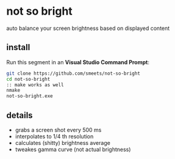 # not so bright

auto balance your screen brightness based on displayed content

## install
Run this segment in an **Visual Studio Command Prompt**:

```sh
git clone https://github.com/smeets/not-so-bright
cd not-so-bright
:: make works as well
nmake
not-so-bright.exe
```

## details

 - grabs a screen shot every 500 ms
 - interpolates to 1/4 th resolution
 - calculates (shitty) brightness average
 - tweakes gamma curve (not actual brightness)

